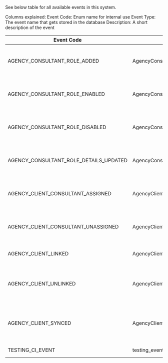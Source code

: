 See below table for all available events in this system.

Columns explained:
Event Code: Enum name for internal use
Event Type: The event name that gets stored in the database
Description: A short description of the event

<!--DATA_START-->
| Event Code | Event Type | Description |
| --- | --- | --- |
| AGENCY_CONSULTANT_ROLE_ADDED | AgencyConsultantRoleAdded | The Agency Consultant Role has been created |
| AGENCY_CONSULTANT_ROLE_ENABLED | AgencyConsultantRoleEnabled | The Agency Consultant Role has been enabled |
| AGENCY_CONSULTANT_ROLE_DISABLED | AgencyConsultantRoleDisabled | The Agency Consultant Role has been disabled |
| AGENCY_CONSULTANT_ROLE_DETAILS_UPDATED | AgencyConsultantRoleDetailsUpdated | The Agency Consultant Role has been updated |
| AGENCY_CLIENT_CONSULTANT_ASSIGNED | AgencyClientConsultantAssigned | The Agency Client Consultant has been assigned |
| AGENCY_CLIENT_CONSULTANT_UNASSIGNED | AgencyClientConsultantUnassigned | The Agency Client Consultant has been unassigned |
| AGENCY_CLIENT_LINKED | AgencyClientLinked | The Agency Client was linked |
| AGENCY_CLIENT_UNLINKED | AgencyClientUnLinked | The Agency Client was unlinked, does not indicate a deletion |
| AGENCY_CLIENT_SYNCED | AgencyClientSynced | Sync event to move data from legacy application to microservice |
| TESTING_CI_EVENT | testing_event | some description |
<!--DATA_END-->